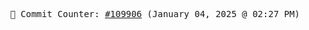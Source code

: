 <p align="center">
    <samp>
        📮 Commit Counter: <a href="https://github.com/Javascript-void0/Javascript-void0/commits/main">#109906</a> (January 04, 2025 @ 02:27 PM)
    </samp>
</p>